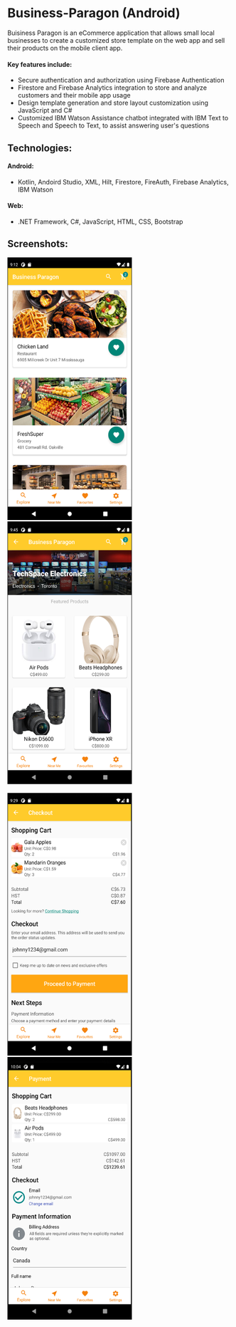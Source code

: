 # Business-Paragon (Android)
Buisiness Paragon is an eCommerce application that allows small local businesses to create a customized store template on the web app and sell their products on the mobile client app.

#### Key features include:
  * Secure authentication and authorization using Firebase Authentication
  * Firestore and Firebase Analytics integration to store and analyze customers and their mobile app usage
  * Design template generation and store layout customization using JavaScript and C#
  * Customized IBM Watson Assistance chatbot integrated with IBM Text to Speech and Speech to Text, to assist answering user's questions

## Technologies:

#### Android:
* Kotlin, Andoird Studio, XML, Hilt, Firestore, FireAuth, Firebase Analytics, IBM Watson

#### Web:
* .NET Framework, C#, JavaScript, HTML, CSS, Bootstrap
 
## Screenshots:
  <div>
<img src="https://github.com/jykelly2/Business-Paragon/blob/master/Business%20Paragon%20Mobile%20Pics/explore1.PNG"" height="590" width="280">
                                                                                                                                           &nbsp; &nbsp; &nbsp; 
   <img src="https://github.com/jykelly2/Business-Paragon/blob/master/Business%20Paragon%20Mobile%20Pics/businessdetail2.PNG" height="590" width="280">
<div>
</br>
 <div>
<img src="https://github.com/jykelly2/Business-Paragon/blob/master/Business%20Paragon%20Mobile%20Pics/checkout2.PNG" height="590" width="280">
                                                                                                                                           &nbsp; &nbsp; &nbsp; 
   <img src="https://github.com/jykelly2/Business-Paragon/blob/master/Business%20Paragon%20Mobile%20Pics/payment5.PNG" height="590" width="280">
<div>
</br>
    

